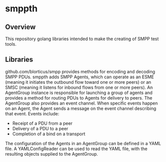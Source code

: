 # smppth

## Overview

This repository golang libraries intended to make the creating of 
SMPP test tools.

## Libraries

github.com/blorticus/smpp provides methods for encoding and decoding SMPP PDUs.  smppth
adds SMPP Agents, which can operate as an ESME (meaning it initiates the outbound
flow toward one or more peers) or an SMSC (meaning it listens for inbound
flows from one or more peers).  An AgentGroup instance is responsible for
launching a group of agents and provides a method for routing
PDUs to Agents for delivery to peers.  The AgentGroup also provides an event
channel.  When specific events happen on an Agent, the Agent sends a message on
the event channel describing that event.  Events include:

* Receipt of a PDU from a peer
* Delivery of a PDU to a peer
* Completion of a bind on a transport

The configuration of the Agents in an AgentGroup can be defined in a YAML file.
A YAMLConfigReader can be used to read the YAML file, with the resulting objects
supplied to the AgentGroup.

